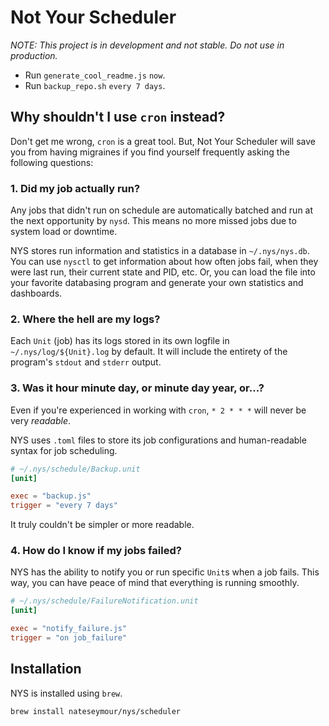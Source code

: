 # Not Your Scheduler

_NOTE: This project is in development and not stable. Do not use in production._

- Run `generate_cool_readme.js` `now`.
- Run `backup_repo.sh` `every 7 days`.

## Why shouldn't I use `cron` instead?

Don't get me wrong, `cron` is a great tool. But, Not Your Scheduler will save you from having migraines if you find yourself frequently asking the following questions:

### 1. Did my job actually run?

Any jobs that didn't run on schedule are automatically batched and run at the next opportunity by `nysd`. This means no more missed jobs due to system load or downtime.

NYS stores run information and statistics in a database in `~/.nys/nys.db`. You can use `nysctl` to get information about how often jobs fail, when they were last run, their current state and PID, etc. Or, you can load the file into your favorite databasing program and generate your own statistics and dashboards.

### 2. Where the hell are my logs?

Each `Unit` (job) has its logs stored in its own logfile in `~/.nys/log/${Unit}.log` by default. It will include the entirety of the program's `stdout` and `stderr` output. 

### 3. Was it hour minute day, or minute day year, or...?

Even if you're experienced in working with `cron`, `* 2 * * *` will never be very *readable*.

NYS uses `.toml` files to store its job configurations and human-readable syntax for job scheduling.

```toml
# ~/.nys/schedule/Backup.unit
[unit]

exec = "backup.js"
trigger = "every 7 days"
```

It truly couldn't be simpler or more readable. 

### 4. How do I know if my jobs failed?

NYS has the ability to notify you or run specific `Unit`s when a job fails. This way, you can have peace of mind that everything is running smoothly.

```toml
# ~/.nys/schedule/FailureNotification.unit
[unit]

exec = "notify_failure.js"
trigger = "on job_failure"
```

## Installation

NYS is installed using `brew`.

```shell
brew install nateseymour/nys/scheduler
```
